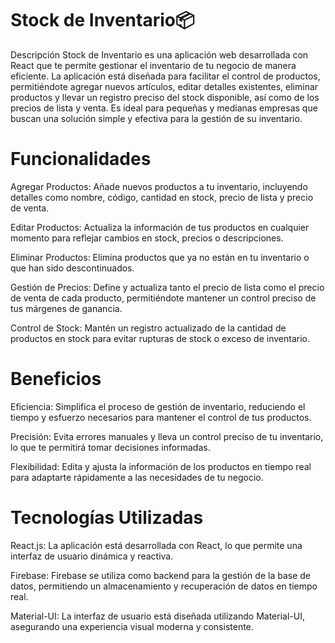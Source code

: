 # Stock de Inventario📦

Descripción
Stock de Inventario es una aplicación web desarrollada con React que te permite gestionar el inventario de tu negocio de manera eficiente. La aplicación está diseñada para facilitar el control de productos, permitiéndote agregar nuevos artículos, editar detalles existentes, eliminar productos y llevar un registro preciso del stock disponible, así como de los precios de lista y venta. Es ideal para pequeñas y medianas empresas que buscan una solución simple y efectiva para la gestión de su inventario.

# Funcionalidades

Agregar Productos: Añade nuevos productos a tu inventario, incluyendo detalles como nombre, código, cantidad en stock, precio de lista y precio de venta.

Editar Productos: Actualiza la información de tus productos en cualquier momento para reflejar cambios en stock, precios o descripciones.

Eliminar Productos: Elimina productos que ya no están en tu inventario o que han sido descontinuados.

Gestión de Precios: Define y actualiza tanto el precio de lista como el precio de venta de cada producto, permitiéndote mantener un control preciso de tus márgenes de ganancia.

Control de Stock: Mantén un registro actualizado de la cantidad de productos en stock para evitar rupturas de stock o exceso de inventario.

# Beneficios

Eficiencia: Simplifica el proceso de gestión de inventario, reduciendo el tiempo y esfuerzo necesarios para mantener el control de tus productos.

Precisión: Evita errores manuales y lleva un control preciso de tu inventario, lo que te permitirá tomar decisiones informadas.

Flexibilidad: Edita y ajusta la información de los productos en tiempo real para adaptarte rápidamente a las necesidades de tu negocio.

# Tecnologías Utilizadas

React.js: La aplicación está desarrollada con React, lo que permite una interfaz de usuario dinámica y reactiva.

Firebase: Firebase se utiliza como backend para la gestión de la base de datos, permitiendo un almacenamiento y recuperación de datos en tiempo real.

Material-UI: La interfaz de usuario está diseñada utilizando Material-UI, asegurando una experiencia visual moderna y consistente.
